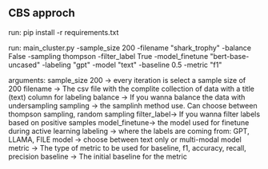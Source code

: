 ## CBS approch
run: pip install -r requirements.txt

run: main_cluster.py -sample_size 200 -filename "shark_trophy" -balance False -sampling thompson -filter_label True -model_finetune "bert-base-uncased" -labeling "gpt" -model "text" -baseline 0.5 -metric "f1"

arguments:
sample_size 200 -> every iteration is select a sample size of 200
filename -> The csv file with the complite collection of data with a title (text) column for labeling
balance -> If you wanna balance the data with undersampling
sampling -> the samplinh method use. Can choose between thompson sampling, random sampling
filter_label-> If you wanna filter labels based on positive samples
model_finetune-> the model used for finetune during active learning
labeling -> where the labels are coming from: GPT, LLAMA, FILE
model -> choose between text only or multi-modal model
metric -> The type of metric to be used for baseline, f1, accuracy, recall, precision
baseline -> The initial baseline for the metric







